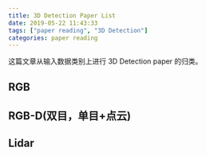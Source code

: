 ```yaml
---
title: 3D Detection Paper List
date: 2019-05-22 11:43:33
tags: ["paper reading", "3D Detection"]
categories: paper reading
---
```


这篇文章从输入数据类别上进行 3D Detection paper 的归类。

## RGB

## RGB-D(双目，单目+点云)

## Lidar

